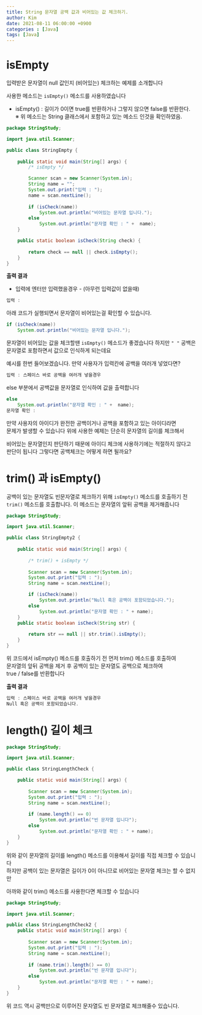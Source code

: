 ```yaml
---
title: String 문자열 공백 값과 비어있는 값 체크하기. 
author: Kim
date: 2021-08-11 06:00:00 +0900
categories : [Java]
tags: [Java]
---
```


# isEmpty

입력받은 문자열이 null 값인지 (비어있는) 체크하는 예제를 소개합니다<br>

사용한 메소드는 `isEmpty()` 메소드를 사용하였습니다<br>

- isEmpty() : 길이가 0이면 true를 반환하거나 그렇지 않으면 false를 반환한다.<br>
※ 위 메소드는 String 클래스에서 포함하고 있는 메소드 인것을 확인하였음.<br>


```java
package StringStudy;

import java.util.Scanner;

public class StringEmpty {
	
	public static void main(String[] args) {
		/* isEmpty */

		Scanner scan = new Scanner(System.in);
		String name = "";
		System.out.print("입력 : ");
		name = scan.nextLine();
		
		if (isCheck(name)) 
			System.out.println("비어있는 문자열 입니다.");
		else
			System.out.println("문자열 확인 : " +  name);
	}

	public static boolean isCheck(String check) {
		
		return check == null || check.isEmpty();
	}
}
```

<strong>출력 결과</strong><br>

- 입력에 엔터만 입력했을경우 - (아무런 입력값이 없을때)
```java
입력 : 
```
아래 코드가 실행되면서 문자열이 비어있는걸 확인할 수 있습니다.<br>

```java
if (isCheck(name)) 
    System.out.println("비어있는 문자열 입니다.");
```

문자열이 비어있는 값을 체크할땐 `isEmpty()` 메소드가 좋겠습니다 하지만 `" "` 공백은<br>
문자열로 포함하면서 값으로 인식하게 되는데요<br>

예시를 한번 들어보겠습니다. 만약 사용자가 입력칸에 공백을 여러개 넣었다면?<br>

```java
입력 : 스페이스 바로 공백을 여러개 넣을경우       
```
else 부분에서 공백값을 문자열로 인식하여 값을 출력합니다<br>

```java
else
    System.out.println("문자열 확인 : " +  name);
문자열 확인 :
```

만약 사용자의 아이디가 완전한 공백이거나 공백을 포함하고 있는 아이디라면<br>
문제가 발생할 수 있습니다 위에 사용한 예제는 단순히 문자열의 길이를 체크해서<br>

비어있는 문자열인지 판단하기 때문에 아이디 체크에 사용하기에는 적절하지 않다고<br>
판단이 됩니다 그렇다면 공백체크는 어떻게 하면 될까요?<br>

# trim() 과 isEmpty()

공백이 있는 문자열도 빈문자열로 체크하기 위해 `isEmpty()` 메소드를 호출하기 전<br>
`trim()` 메소드를 호출합니다. 이 메소드는 문자열의 앞뒤 공백을 제거해줍니다<br>

```java
package StringStudy;

import java.util.Scanner;

public class StringEmpty2 {
	
	public static void main(String[] args) {
		
		/* trim() + isEmpty */
		
		Scanner scan = new Scanner(System.in);
		System.out.print("입력 : ");
		String name = scan.nextLine();

		if (isCheck(name))
			System.out.println("Null 혹은 공백이 포함되었습니다.");
		else
			System.out.println("문자열 확인 : " + name);
	}
	public static boolean isCheck(String str) {
		
		return str == null || str.trim().isEmpty();
	}
}
```

위 코드에서 isEmpty() 메소드를 호출하기 전 먼저 trim() 메소드를 호출하여<br>
문자열의 앞뒤 공백을 제거 후 공백이 있는 문자열도 공백으로 체크하여<br>
true / false를 반환합니다<br>

<strong>출력 결과</strong><br>

```java
입력 : 스페이스 바로 공백을 여러개 넣을경우                     
Null 혹은 공백이 포함되었습니다.
```


# length() 길이 체크

```java
package StringStudy;

import java.util.Scanner;

public class StringLengthCheck {

	public static void main(String[] args) {
		
		Scanner scan = new Scanner(System.in);
		System.out.print("입력 : ");
		String name = scan.nextLine();
				               
		if (name.length() == 0)
			System.out.println("빈 문자열 입니다");
		else
			System.out.println("문자열 확인 : " + name);
	}
}
```

위와 같이 문자열의 길이를 length() 메소드를 이용해서 길이를 직접 체크할 수 있습니다<br>
하지만 공백이 있는 문자열은 길이가 0이 아니므로 비어있는 문자열 체크는 할 수 없지만<br>

아까와 같이 trim() 메소드를 사용한다면 체크할 수 있습니다<br>

```java
package StringStudy;

import java.util.Scanner;

public class StringLengthCheck2 {
	public static void main(String[] args) {
		
		Scanner scan = new Scanner(System.in);
		System.out.print("입력 : ");
		String name = scan.nextLine();
				               
		if (name.trim().length() == 0)
			System.out.println("빈 문자열 입니다");
		else
			System.out.println("문자열 확인 : " + name);
	}
}
```
위 코드 역시 공백만으로 이루어진 문자열도 빈 문자열로 체크해줄수 있습니다.<br>